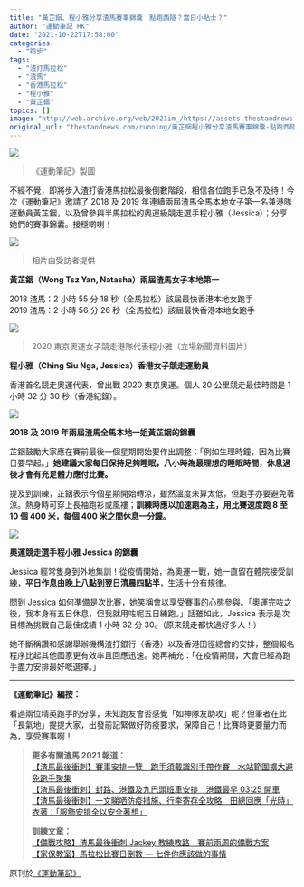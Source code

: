 ```yaml
---
title: "黃芷銦、程小雅分享渣馬賽事錦囊　點跑西隧？當日小貼士？"
author: "運動筆記 HK"
date: "2021-10-22T17:58:00"
categories:
  - "跑步"
tags:
  - "渣打馬拉松"
  - "渣馬"
  - "香港馬拉松"
  - "程小雅"
  - "黃芷銦"
topics: []
image: "http://web.archive.org/web/2021im_/https://assets.thestandnews.com/media/photos/4543244653457515347564251540.jpg"
original_url: "thestandnews.com/running/黃芷銦程小雅分享渣馬賽事錦囊-點跑西隧當日小貼士"
---
```

![](http://web.archive.org/web/2021im_/https://assets.thestandnews.com/media/photos/4543244653457515347564251540.jpg)
> 《運動筆記》製圖

不經不覺，即將步入渣打香港馬拉松最後倒數階段，相信各位跑手已急不及待！今次《運動筆記》邀請了 2018 及 2019 年連續兩屆渣馬全馬本地女子第一名兼港隊運動員黃芷銦，以及曾參與半馬拉松的奧運級競走選手程小雅（Jessica）；分享她們的賽事錦囊。接穩啲喇！

![](http://web.archive.org/web/2021im_/https://cdntwrunning.biji.co/8f86dfbe7b8e2f5e99eb8ad9dbe0f3447ef605fc8dba5425d6965fbd4c8fbe1f.jpg)
> 相片由受訪者提供

**黃芷銦（Wong Tsz Yan, Natasha）兩屆渣馬女子本地第一**

2018 渣馬：2 小時 55 分 18 秒（全馬拉松）該屆最快香港本地女跑手  
2019 渣馬：2 小時 56 分 26 秒（全馬拉松）該屆最快香港本地女跑手

![](http://web.archive.org/web/2021im_/https://assets.thestandnews.com/media/photos/8571983456871426574557415.png)
> 2020 東京奧運女子競走港隊代表程小雅（立場新聞資料圖片）

**程小雅（Ching Siu Nga, Jessica）香港女子競走運動員**

香港首名競走奧運代表，曾出戰 2020 東京奧運。個人 20 公里競走最佳時間是 1 小時 32 分 30 秒（香港紀錄）。

![](http://web.archive.org/web/2021im_/https://cdntwrunning.biji.co/17e1e3cbce82f1c35c6284d214d3c95a47d1e990583c9c67424d369f3414728e.png)

**2018 及 2019 年兩屆渣馬全馬本地一姐黃芷銦的錦囊**

芷銦鼓勵大家應在賽前最後一個星期開始要作出調整：「例如生理時鐘，因為比賽日要早起。」**她建議大家每日保持足夠睡眠，八小時為最理想的睡眠時間，休息過後才會有充足體力應付比賽。**

提及到訓練，芷銦表示今個星期開始轉涼，雖然溫度未算太低，但跑手亦要避免著涼。熱身時可穿上長袖跑衫或風褸；**訓練時應以加速跑為主，用比賽速度跑 8 至 10 個 400 米，每個 400 米之間休息一分鐘。**

![](http://web.archive.org/web/2021im_/https://cdntwrunning.biji.co/bcaae475091f826a68cb4fb31365d40938b3eff8baf56627478ec76a704e9b52.png)

**奧運競走選手程小雅 Jessica 的錦囊**

Jessica 經常隻身到外地集訓！從疫情開始，為奧運一戰，她一直留在體院接受訓練，**平日作息由晚上八點到翌日清晨四點半**，生活十分有規律。

問到 Jessica 如何凖備是次比賽，她笑稱會以享受賽事的心態參與。「奧運完咗之後，我本身有五日休息，但我就用咗呢五日練跑。」話雖如此，Jessica 表示是次目標為挑戰自己最佳成績 1 小時 32 分 30。（原來競走都快過好多人！）

她不斷稱讚和感謝舉辦機構渣打銀行（香港）以及香港田徑總會的安排，整個報名程序比起其他國家更有效率且回應迅速。她再補充：「在疫情期間，大會已經為跑手盡力安排最好嘅選擇。」

* * *

**《運動筆記》編按：**

看過兩位精英跑手的分享，未知跑友會否感覺「如神隊友助攻」呢？但筆者在此「長氣地」提提大家，出發前記緊做好防疫要求，保障自己！比賽時更要量力而為，享受賽事啊！

> **更多有關渣馬 2021 報道：**  
> [【渣馬最後衝刺】賽事安排一覽　跑手須戴識別手帶作賽　水站範圍擴大避免跑手聚集](http://web.archive.org/web/20211028014142/https://hk.running.biji.co/index.php?q=news&act=info&id=5032&subtitle=%E3%80%90%E6%B8%A3%E9%A6%AC%E6%9C%80%E5%BE%8C%E8%A1%9D%E5%88%BA%E3%80%91%E8%B3%BD%E4%BA%8B%E5%AE%89%E6%8E%92%E4%B8%80%E8%A6%BD%20%E8%B7%91%E6%89%8B%E9%A0%88%E6%88%B4%E8%AD%98%E5%88%A5%E6%89%8B%E5%B8%B6%E4%BD%9C%E8%B3%BD%20%E6%B0%B4%E7%AB%99%E7%AF%84%E5%9C%8D%E6%93%B4%E5%A4%A7%E9%81%BF%E5%85%8D%E8%B7%91%E6%89%8B%E8%81%9A%E9%9B%86&label=all)  
> [【渣馬最後衝刺】封路、港鐵及九巴頭班車安排　港鐵最早 03:25 開車](http://web.archive.org/web/20211028014142/https://hk.running.biji.co/index.php?q=news&act=info&id=5031&subtitle=%E3%80%90%E6%B8%A3%E9%A6%AC%E6%9C%80%E5%BE%8C%E8%A1%9D%E5%88%BA%E3%80%91%E5%B0%81%E8%B7%AF%E3%80%81%E6%B8%AF%E9%90%B5%E5%8F%8A%E4%B9%9D%E5%B7%B4%E9%A0%AD%E7%8F%AD%E8%BB%8A%E5%AE%89%E6%8E%92%20%E6%B8%AF%E9%90%B5%E6%9C%80%E6%97%A9%2003:25%20%E9%96%8B%E8%BB%8A&label=all)  
> [【渣馬最後衝刺】一文睇哂防疫措施、行李寄存全攻略　田總回應「光時」衣著：「服飾安排全以安全著想」](http://web.archive.org/web/20211028014142/https://hk.running.biji.co/index.php?q=news&act=info&id=5030&subtitle=%E3%80%90%E6%B8%A3%E9%A6%AC%E6%9C%80%E5%BE%8C%E8%A1%9D%E5%88%BA%E3%80%91%E4%B8%80%E6%96%87%E7%9D%87%E5%93%82%E9%98%B2%E7%96%AB%E6%8E%AA%E6%96%BD%E3%80%81%E8%A1%8C%E6%9D%8E%E5%AF%84%E5%AD%98%E5%85%A8%E6%94%BB%E7%95%A5%20%E7%94%B0%E7%B8%BD%E5%9B%9E%E6%87%89%E3%80%8C%E5%85%89%E6%99%82%E3%80%8D%E8%A1%A3%E8%91%97%EF%BC%9A%E3%80%8C%E6%9C%8D%E9%A3%BE%E5%AE%89%E6%8E%92%E5%85%A8%E4%BB%A5%E5%AE%89%E5%85%A8%E8%91%97%E6%83%B3%E3%80%8D&label=all)
> 
> **訓練文章：**  
> [【備戰攻略】渣馬最後衝刺 Jackey 教練教路　賽前兩周的備戰方案](http://web.archive.org/web/20211028014142/https://hk.running.biji.co/index.php?q=news&act=info&id=4992&subtitle=%E3%80%90%E5%82%99%E6%88%B0%E6%94%BB%E7%95%A5%E3%80%91%E6%B8%A3%E9%A6%AC%E6%9C%80%E5%BE%8C%E8%A1%9D%E5%88%BA%20Jackey%E6%95%99%E7%B7%B4%E6%95%99%E8%B7%AF%20%E8%B3%BD%E5%89%8D%E5%85%A9%E5%91%A8%E7%9A%84%E5%82%99%E6%88%B0%E6%96%B9%E6%A1%88&label=all)  
> [【家保教室】馬拉松比賽日倒數 — 七件你應該做的事情](http://web.archive.org/web/20211028014142/https://hk.running.biji.co/index.php?q=news&act=info&id=5008&subtitle=%E3%80%90%E5%AE%B6%E4%BF%9D%E6%95%99%E5%AE%A4%E3%80%91%E9%A6%AC%E6%8B%89%E6%9D%BE%E6%AF%94%E8%B3%BD%E6%97%A5%E5%80%92%E6%95%B8%20-%20%E4%B8%83%E4%BB%B6%E4%BD%A0%E6%87%89%E8%A9%B2%E5%81%9A%E7%9A%84%E4%BA%8B%E6%83%85&label=all)

原刊於[《運動筆記》](http://web.archive.org/web/20211028014142/https://hk.running.biji.co/index.php?q=news&act=info&id=5042)